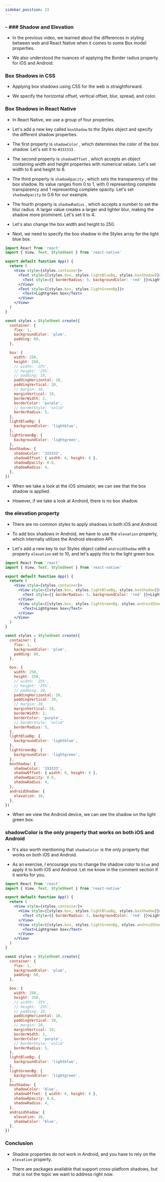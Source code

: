 ```yaml
---
sidebar_position: 23
---
```


### - ### Shadow and Elevation

- In the previous video, we learned about the differences in styling between web and React Native when it comes to some Box model properties.

- We also understood the nuances of applying the Border radius property for iOS and Android.

### Box Shadows in CSS

- Applying box shadows using CSS for the web is straightforward.

- We specify the horizontal offset, vertical offset, blur, spread, and color.

### Box Shadows in React Native

- In React Native, we use a group of four properties.

- Let's add a new key called `boxShadow` to the Styles object and specify the different shadow properties.

- The first property is `shadowColor` , which determines the color of the box shadow. Let's set it to `#333333` .

- The second property is `shadowOffset` , which accepts an object containing width and height properties with numerical values. Let's set width to 6 and height to 6.

- The third property is `shadowOpacity` , which sets the transparency of the box shadow. Its value ranges from 0 to 1, with 0 representing complete transparency and 1 representing complete opacity. Let's set `shadowOpacity` to 0.6 for our example.

- The fourth property is `shadowRadius` , which accepts a number to set the blur radius. A larger value creates a larger and lighter blur, making the shadow more prominent. Let's set it to 4.

- Let's also change the box width and height to 250.

- Next, we need to specify the box shadow in the Styles array for the light blue box.

```jsx
import React from 'react'
import { View, Text, StyleSheet } from 'react-native'

export default function App() {
  return (
    <View style={styles.container}>
      <Text style={[styles.box, styles.lightBlueBg, styles.boxShadow]}>
        <Text style={{ borderRadius: 5, backgroundColor: 'red' }}>Lightblue box</Text>
      </View>
      <Text style={[styles.box, styles.lightGreenBg]}>
        <Text>Lightgreen box</Text>
      </View>
    </View>
  )
}

const styles = StyleSheet.create({
  container: {
    flex: 1,
    backgroundColor: 'plum',
    padding: 60,
  },

  box: {
    width: 250,
    height: 250,
    // width: '25%',
    // height: '25%',
    // padding: 10,
    paddingHorizontal: 10,
    paddingVertical: 20,
    // margin: 10,
    marginVertical: 10,
    borderWidth: 2,
    borderColor: 'purple',
    // borderStyle: 'solid'
    borderRadius: 5,
  },
  lightBlueBg: {
    backgroundColor: 'lightblue',
  },
  lightGreenBg: {
    backgroundColor: 'lightgreen',
  },
  boxShadow: {
    shadowColor: '333333',
    shadowOffset: { width: 6, height: 6 },
    shadowOpacity: 0.6,
    shadowRadius: 4,
  },
})
```

- When we take a look at the iOS simulator, we can see that the box shadow is applied.

- However, if we take a look at Android, there is no box shadow.

### the elevation property

- There are no common styles to apply shadows in both iOS and Android.

- To add box shadows in Android, we have to use the `elevation` property, which internally utilizes the Android elevation API.

- Let's add a new key to our Styles object called `androidShadow` with a property `elevation` set to 10, and let's apply this to the light green box.

```jsx
import React from 'react'
import { View, Text, StyleSheet } from 'react-native'

export default function App() {
  return (
    <View style={styles.container}>
      <View style={[styles.box, styles.lightBlueBg, styles.boxShadow]}>
        <Text style={{ borderRadius: 5, backgroundColor: 'red' }}>Lightblue box</Text>
      </View>
      <View style={[styles.box, styles.lightGreenBg, styles.androidShadow]}>
        <Text>Lightgreen box</Text>
      </View>
    </View>
  )
}

const styles = StyleSheet.create({
  container: {
    flex: 1,
    backgroundColor: 'plum',
    padding: 60,
  },

  box: {
    width: 250,
    height: 250,
    // width: '25%',
    // height: '25%',
    // padding: 10,
    paddingHorizontal: 10,
    paddingVertical: 20,
    // margin: 10,
    marginVertical: 10,
    borderWidth: 2,
    borderColor: 'purple',
    // borderStyle: 'solid'
    borderRadius: 5,
  },
  lightBlueBg: {
    backgroundColor: 'lightblue',
  },
  lightGreenBg: {
    backgroundColor: 'lightgreen',
  },
  boxShadow: {
    shadowColor: '333333',
    shadowOffset: { width: 6, height: 6 },
    shadowOpacity: 0.6,
    shadowRadius: 4,
  },
  androidShadow: {
    elevation: 10,
  },
})
```

- When we view the Android device, we can see the shadow on the light green box.

### shadowColor is the only property that works on both iOS and Android

- It's also worth mentioning that `shadowColor` is the only property that works on both iOS and Android.

- As an exercise, I encourage you to change the shadow color to `blue` and apply it to both iOS and Android. Let me know in the comment section if it works for you.

```jsx
import React from 'react'
import { View, Text, StyleSheet } from 'react-native'

export default function App() {
  return (
    <View style={styles.container}>
      <View style={[styles.box, styles.lightBlueBg, styles.boxShadow]}>
        <Text style={{ borderRadius: 5, backgroundColor: 'red' }}>Lightblue box</Text>
      </View>
      <View style={[styles.box, styles.lightGreenBg, styles.androidShadow]}>
        <Text>Lightgreen box</Text>
      </View>
    </View>
  )
}

const styles = StyleSheet.create({
  container: {
    flex: 1,
    backgroundColor: 'plum',
    padding: 60,
  },

  box: {
    width: 250,
    height: 250,
    // width: '25%',
    // height: '25%',
    // padding: 10,
    paddingHorizontal: 10,
    paddingVertical: 20,
    // margin: 10,
    marginVertical: 10,
    borderWidth: 2,
    borderColor: 'purple',
    // borderStyle: 'solid'
    borderRadius: 5,
  },
  lightBlueBg: {
    backgroundColor: 'lightblue',
  },
  lightGreenBg: {
    backgroundColor: 'lightgreen',
  },
  boxShadow: {
    shadowColor: 'blue',
    shadowOffset: { width: 6, height: 6 },
    shadowOpacity: 0.6,
    shadowRadius: 4,
  },
  androidShadow: {
    elevation: 20,
    shadowColor: 'blue',
  },
})
```

### Conclusion

- Shadow properties do not work in Android, and you have to rely on the `elevation` property.

- There are packages available that support cross-platform shadows, but that is not the topic we want to address right now.
